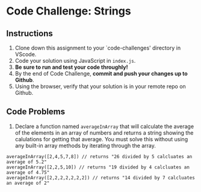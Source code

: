 # Code Challenge: Strings

## Instructions

1. Clone down this assignment to your `code-challenges' directory in VScode. 
2. Code your solution using JavaScript in `index.js`. 
3. **Be sure to run and test your code throughly!**
4. By the end of Code Challenge, **commit and push your changes up to Github**.
5. Using the browser, verify that your solution is in your remote repo on Github.

## Code Problems


1. Declare a function named `averageInArray` that will calculate the  average of the elements in an array of numbers and returns a string showing the calulations for getting that average. You must solve this without using any built-in array methods by iterating through the array.  
```
averageInArray([2,4,5,7,8]) // returns "26 divided by 5 calcluates an average of 5.2"
averageInArray([2,2,5,10]) // returns "19 divided by 4 calcluates an average of 4.75"
averageInArray([2,2,2,2,2,2,2]) // returns "14 divided by 7 calcluates an average of 2"
```

